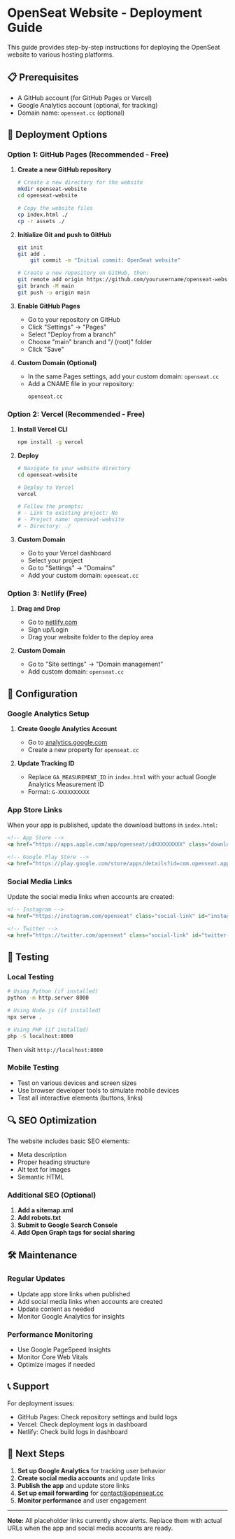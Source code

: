 # OpenSeat Website - Deployment Guide

This guide provides step-by-step instructions for deploying the OpenSeat website to various hosting platforms.

## 📋 Prerequisites

- A GitHub account (for GitHub Pages or Vercel)
- Google Analytics account (optional, for tracking)
- Domain name: `openseat.cc` (optional)

## 🚀 Deployment Options

### Option 1: GitHub Pages (Recommended - Free)

1. **Create a new GitHub repository**
   ```bash
   # Create a new directory for the website
   mkdir openseat-website
   cd openseat-website
   
   # Copy the website files
   cp index.html ./
   cp -r assets ./
   ```

2. **Initialize Git and push to GitHub**
   ```bash
   git init
   git add .
       git commit -m "Initial commit: OpenSeat website"
   
   # Create a new repository on GitHub, then:
   git remote add origin https://github.com/yourusername/openseat-website.git
   git branch -M main
   git push -u origin main
   ```

3. **Enable GitHub Pages**
   - Go to your repository on GitHub
   - Click "Settings" → "Pages"
   - Select "Deploy from a branch"
   - Choose "main" branch and "/ (root)" folder
   - Click "Save"

4. **Custom Domain (Optional)**
   - In the same Pages settings, add your custom domain: `openseat.cc`
   - Add a CNAME file in your repository:
     ```
     openseat.cc
     ```

### Option 2: Vercel (Recommended - Free)

1. **Install Vercel CLI**
   ```bash
   npm install -g vercel
   ```

2. **Deploy**
   ```bash
   # Navigate to your website directory
   cd openseat-website
   
   # Deploy to Vercel
   vercel
   
   # Follow the prompts:
   # - Link to existing project: No
   # - Project name: openseat-website
   # - Directory: ./
   ```

3. **Custom Domain**
   - Go to your Vercel dashboard
   - Select your project
   - Go to "Settings" → "Domains"
   - Add your custom domain: `openseat.cc`

### Option 3: Netlify (Free)

1. **Drag and Drop**
   - Go to [netlify.com](https://netlify.com)
   - Sign up/Login
   - Drag your website folder to the deploy area

2. **Custom Domain**
   - Go to "Site settings" → "Domain management"
   - Add custom domain: `openseat.cc`

## 🔧 Configuration

### Google Analytics Setup

1. **Create Google Analytics Account**
   - Go to [analytics.google.com](https://analytics.google.com)
   - Create a new property for `openseat.cc`

2. **Update Tracking ID**
   - Replace `GA_MEASUREMENT_ID` in `index.html` with your actual Google Analytics Measurement ID
   - Format: `G-XXXXXXXXXX`

### App Store Links

When your app is published, update the download buttons in `index.html`:

```html
<!-- App Store -->
<a href="https://apps.apple.com/app/openseat/idXXXXXXXXX" class="download-btn" id="app-store-btn">

<!-- Google Play Store -->
<a href="https://play.google.com/store/apps/details?id=com.openseat.app" class="download-btn" id="play-store-btn">
```

### Social Media Links

Update the social media links when accounts are created:

```html
<!-- Instagram -->
<a href="https://instagram.com/openseat" class="social-link" id="instagram-link">

<!-- Twitter -->
<a href="https://twitter.com/openseat" class="social-link" id="twitter-link">
```

## 📱 Testing

### Local Testing
```bash
# Using Python (if installed)
python -m http.server 8000

# Using Node.js (if installed)
npx serve .

# Using PHP (if installed)
php -S localhost:8000
```

Then visit `http://localhost:8000`

### Mobile Testing
- Test on various devices and screen sizes
- Use browser developer tools to simulate mobile devices
- Test all interactive elements (buttons, links)

## 🔍 SEO Optimization

The website includes basic SEO elements:
- Meta description
- Proper heading structure
- Alt text for images
- Semantic HTML

### Additional SEO (Optional)
1. **Add a sitemap.xml**
2. **Add robots.txt**
3. **Submit to Google Search Console**
4. **Add Open Graph tags for social sharing**

## 🛠️ Maintenance

### Regular Updates
- Update app store links when published
- Add social media links when accounts are created
- Update content as needed
- Monitor Google Analytics for insights

### Performance Monitoring
- Use Google PageSpeed Insights
- Monitor Core Web Vitals
- Optimize images if needed

## 📞 Support

For deployment issues:
- GitHub Pages: Check repository settings and build logs
- Vercel: Check deployment logs in dashboard
- Netlify: Check build logs in dashboard

## 🎯 Next Steps

1. **Set up Google Analytics** for tracking user behavior
2. **Create social media accounts** and update links
3. **Publish the app** and update store links
4. **Set up email forwarding** for contact@openseat.cc
5. **Monitor performance** and user engagement

---

**Note:** All placeholder links currently show alerts. Replace them with actual URLs when the app and social media accounts are ready. 